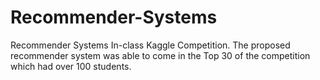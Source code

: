 # Recommender-Systems
Recommender Systems In-class Kaggle Competition. The proposed recommender system was able to come in the Top 30 of the competition which had over 100 students.
